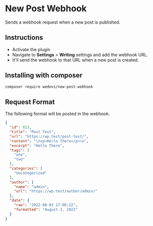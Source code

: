 # New Post Webhook

Sends a webhook request when a new post is published.

## Instructions

 - Activate the plugin
 - Navigate to **Settings** > **Writing** settings and add the webhook URL.
 - It'll send the webhook to that URL when a new post is created.

## Installing with composer

```bash
composer require wedevs/new-post-webhook
```

## Request Format

The following format will be posted in the webhook.

```json
{
  "id": 823,
  "title": "Post Test",
  "url": "https://wp.test/post-test/",
  "content": "\n<p>Hello There</p>\n",
  "excerpt": "Hello There",
  "tags": [
    "one",
    "two"
  ],
  "categories": [
    "Uncategorized"
  ],
  "author": {
    "name": "admin",
    "url": "https://wp.test/author/admin/"
  },
  "date": {
    "raw": "2022-08-03 17:06:22",
    "formatted": "August 3, 2022"
  }
}
```
